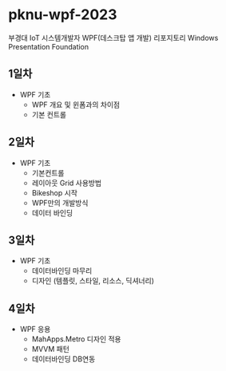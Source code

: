# pknu-wpf-2023
부경대 IoT 시스템개발자 WPF(데스크탑 앱 개발) 리포지토리
Windows  Presentation Foundation

## 1일차
- WPF 기초
	- WPF 개요 및 윈폼과의 차이점
	- 기본 컨트롤
	
## 2일차
- WPF 기초
	- 기본컨트롤
	- 레이아웃 Grid 사용방법
	- Bikeshop 시작
	- WPF만의 개발방식
	- 데이터 바인딩
	
## 3일차
- WPF 기초
	- 데이터바인딩 마무리
	- 디자인 (템플릿, 스타일, 리소스, 딕셔너리)
	
## 4일차
- WPF 응용
	- MahApps.Metro 디자인 적용
	- MVVM 패턴
	- 데이터바인딩 DB연동